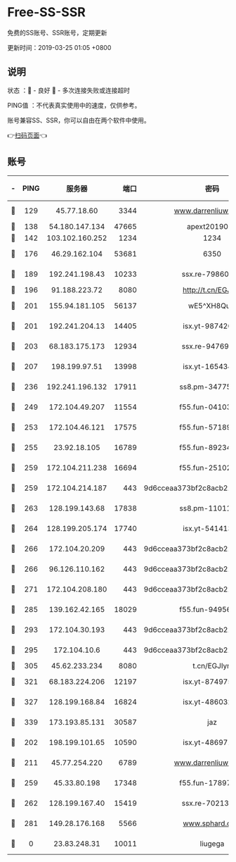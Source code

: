 # Free-SS-SSR

免费的SS账号、SSR账号，定期更新

更新时间：2019-03-25 01:05 +0800

## 说明

状态     ：🙂 - 良好 🙁 - 多次连接失败或连接超时

PING值   ：不代表真实使用中的速度，仅供参考。

账号兼容SS、SSR，你可以自由在两个软件中使用。

👉[扫码页面](https://liesauer.github.io/Free-SS-SSR/)👈

## 账号

|-|PING|服务器|端口|密码|加密方式|区域|
|:----:|:----:|:-----:|-----:|:----:|:----:|:----:|
|🙂|129|45.77.18.60|3344|www.darrenliuwei.com|aes-256-cfb|JP|
|🙂|138|54.180.147.134|47665|apext2019001|chacha20|KR|
|🙂|142|103.102.160.252|1234|1234|rc4-md5|JP|
|🙂|176|46.29.162.104|53681|6350|aes-128-ctr|RU|
|🙂|189|192.241.198.43|10233|ssx.re-79860018|aes-256-cfb|US|
|🙂|196|91.188.223.72|8080|http://t.cn/EGJIyrl|rc4-md5|RU|
|🙂|201|155.94.181.105|56137|wE5^XH8Quw|aes-256-cfb|US|
|🙂|201|192.241.204.13|14405|isx.yt-98742023|aes-256-cfb|US|
|🙂|203|68.183.175.173|12934|ssx.re-94769428|aes-256-cfb|US|
|🙂|207|198.199.97.51|13998|isx.yt-16543494|aes-256-cfb|US|
|🙂|236|192.241.196.132|17911|ss8.pm-34775543|aes-256-cfb|US|
|🙂|249|172.104.49.207|11554|f55.fun-04103964|aes-256-cfb|SG|
|🙂|253|172.104.46.121|17575|f55.fun-57189155|aes-256-cfb|SG|
|🙂|255|23.92.18.105|16789|f55.fun-89234249|aes-256-cfb|US|
|🙂|259|172.104.211.238|16694|f55.fun-25102776|aes-256-cfb|US|
|🙂|259|172.104.214.187|443|9d6cceaa373bf2c8acb22e60b6a58be6|aes-256-cfb|US|
|🙂|263|128.199.143.68|17838|ss8.pm-11011315|aes-256-cfb|SG|
|🙂|264|128.199.205.174|17740|isx.yt-54141356|aes-256-cfb|SG|
|🙂|266|172.104.20.209|443|9d6cceaa373bf2c8acb22e60b6a58be6|aes-256-cfb|US|
|🙂|266|96.126.110.162|443|9d6cceaa373bf2c8acb22e60b6a58be6|aes-256-cfb|US|
|🙂|271|172.104.208.180|443|9d6cceaa373bf2c8acb22e60b6a58be6|aes-256-cfb|US|
|🙂|285|139.162.42.165|18029|f55.fun-94956847|aes-256-cfb|SG|
|🙂|293|172.104.30.193|443|9d6cceaa373bf2c8acb22e60b6a58be6|aes-256-cfb|US|
|🙂|295|172.104.10.6|443|9d6cceaa373bf2c8acb22e60b6a58be6|aes-256-cfb|US|
|🙂|305|45.62.233.234|8080|t.cn/EGJIyrl|rc4-md5|CA|
|🙂|321|68.183.224.206|12197|isx.yt-87497572|aes-256-cfb|SG|
|🙂|327|128.199.168.84|16824|isx.yt-48603215|aes-256-cfb|SG|
|🙂|339|173.193.85.131|30587|jaz|aes-256-cfb|US|
|🙂|202|198.199.101.65|10590|isx.yt-48697110|aes-256-cfb|US|
|🙂|211|45.77.254.220|6789|www.darrenliuwei.com|aes-256-cfb|SG|
|🙂|259|45.33.80.198|17348|f55.fun-17897030|aes-256-cfb|US|
|🙂|262|128.199.167.40|15419|ssx.re-70213578|aes-256-cfb|SG|
|🙂|281|149.28.176.168|5566|www.sphard.com|aes-256-cfb|AU|
|🙁|0|23.83.248.31|10011|liugega|aes-256-cfb|US|
